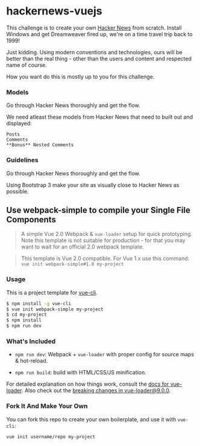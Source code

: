 # hackernews-vuejs

This challenge is to create your own [Hacker News](http://news.ycombinator.com) from scratch. Install Windows and get Dreamweaver fired up, we're on a time travel trip back to 1999! 

Just kidding. Using modern conventions and technologies, ours will be better than the real thing - other than the users and content and respected name of course.

How you want do this is mostly up to you for this challenge.

### Models

Go through Hacker News thoroughly and get the flow.

We need atleast these models from Hacker News that need to built out and displayed:

    Posts
    Comments
    **Bonus** Nested Comments

### Guidelines

Go through Hacker News thoroughly and get the flow.

Using Bootstrap 3 make your site as visually close to Hacker News as possible.


## Use webpack-simple to compile your Single File Components

> A simple Vue 2.0 Webpack & `vue-loader` setup for quick prototyping. Note this template is not suitable for production - for that you may want to wait for an official 2.0 webpack template.

> This template is Vue 2.0 compatible. For Vue 1.x use this command: `vue init webpack-simple#1.0 my-project`

### Usage

This is a project template for [vue-cli](https://github.com/vuejs/vue-cli).

``` bash
$ npm install -g vue-cli
$ vue init webpack-simple my-project
$ cd my-project
$ npm install
$ npm run dev
```

### What's Included

- `npm run dev`: Webpack + `vue-loader` with proper config for source maps & hot-reload.

- `npm run build`: build with HTML/CSS/JS minification.

For detailed explanation on how things work, consult the [docs for vue-loader](http://vuejs.github.io/vue-loader). Also check out the [breaking changes in vue-loader@9.0.0](https://github.com/vuejs/vue-loader/releases/tag/v9.0.0).

### Fork It And Make Your Own

You can fork this repo to create your own boilerplate, and use it with `vue-cli`:

``` bash
vue init username/repo my-project
```
